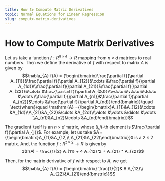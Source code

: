 ```yaml
---
title: How to Compute Matrix Derivatives
topic: Normal Equations for Linear Regression
slug: compute-matrix-derivatives
---
```


# How to Compute Matrix Derivatives

Let us take a function $f : R^{n\times d} \to R$ mapping from $n\times d$ matrices to real numbers. Then we define the derivative of $f$ with respect to matrix $A$ is given by $$\nabla_{A} f(A) = {\begin{bmatrix}\frac{\partial f}{\partial A_{11}}&\frac{\partial f}{\partial A_{12}}&\cdots &\frac{\partial f}{\partial A_{1d}}\\\frac{\partial f}{\partial A_{21}}&\frac{\partial f}{\partial A_{22}}&\cdots &\frac{\partial f}{\partial A_{2d}}\\\vdots &\vdots &\ddots &\vdots \\\frac{\partial f}{\partial A_{n1}}&\frac{\partial f}{\partial A_{n2}}&\cdots &\frac{\partial f}{\partial A_{nd}}\end{bmatrix}}\quad \text{where}\quad \mathrm {A} ={\begin{bmatrix}A_{11}&A_{12}&\cdots &A_{1d}\\A_{21}&A_{22}&\cdots &A_{2d}\\\vdots &\vdots &\ddots &\vdots \\A_{n1}&A_{n2}&\cdots &A_{nd}\end{bmatrix}}$$

The gradient itself is an $n \times d$ matrix, whose $(i,j)$-th element is $\frac{\partial f}{\partial A_{ij}}$. For example, let us take $A = {\begin{bmatrix}A_{11}&A_{12}\\ A_{21}&A_{22}\end{bmatrix}}$ is a $2 \times 2$ matrix. And, the function $f: R^{2 \times 2} \to R$ is given by $$f(A) = \frac{1}{2} A_{11} + 4 A_{12}^2 + A_{21} * A_{22}$$

Then, for the matrix derivative of $f$ with respect to $A$, we get $$\nabla_{A} f(A) = {\begin{bmatrix} \frac{1}{2}& 8 A_{12}\\ A_{22}&A_{21}\end{bmatrix}}$$
